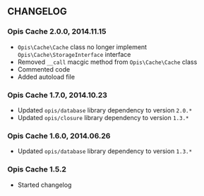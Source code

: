 CHANGELOG
-----------
### Opis Cache 2.0.0, 2014.11.15

* `Opis\Cache\Cache` class no longer implement `Opis\Cache\StorageInterface` interface
* Removed `__call` macgic method from `Opis\Cache\Cache` class
* Commented code
* Added autoload file

### Opis Cache 1.7.0, 2014.10.23

* Updated `opis/database` library dependency to version `2.0.*`
* Updated `opis/closure` library dependency to version `1.3.*`

### Opis Cache 1.6.0, 2014.06.26

* Updated `opis/database` library dependency to version `1.3.*`

### Opis Cache 1.5.2

* Started changelog
